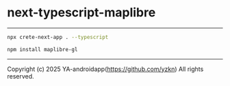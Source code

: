 # next-typescript-maplibre

---

```bash
npx crete-next-app . --typescript

npm install maplibre-gl
```

---

Copyright (c) 2025 YA-androidapp(https://github.com/yzkn) All rights reserved.

